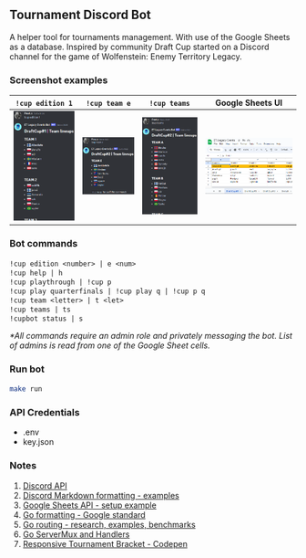 ## Tournament Discord Bot
A helper tool for tournaments management. With use of the Google Sheets as a database. 
Inspired by community Draft Cup started on a Discord channel for the game of Wolfenstein: Enemy Territory Legacy.

### Screenshot examples
`!cup edition 1` | `!cup team e` | `!cup teams` | Google Sheets UI
:-:|:-:|:-:|:-:
![!cup edition 1 command example](/assets/cup-edition-1-command-example.png)|![!cup team e command example](/assets/cup-team-e-command-example.png)|![!cup teams command example](/assets/cup-teams-command-example.png)|![Google Sheets example](/assets/google-sheets-example.png)

### Bot commands
```
!cup edition <number> | e <num>
!cup help | h
!cup playthrough | !cup p
!cup play quarterfinals | !cup play q | !cup p q
!cup team <letter> | t <let>
!cup teams | ts
!cupbot status | s
```
_*All commands require an admin role and privately messaging the bot. List of admins is read from one of the Google Sheet cells._

### Run bot
```sh
make run 
```

### API Credentials
- .env
- key.json

### Notes 
1. [Discord API](https://discord.com/developers/docs/intro)
2. [Discord Markdown formatting - examples](https://support.discord.com/hc/en-us/articles/210298617-Markdown-Text-101-Chat-Formatting-Bold-Italic-Underline-)
3. [Google Sheets API - setup example](https://thriveread.com/golang-google-sheets-and-spreadsheet-api)
4. [Go formatting - Google standard](https://google.github.io/styleguide/go/decisions)
5. [Go routing - research, examples, benchmarks](https://benhoyt.com/writings/go-routing)
6. [Go ServerMux and Handlers](https://www.alexedwards.net/blog/an-introduction-to-handlers-and-servemuxes-in-go)
7. [Responsive Tournament Bracket - Codepen](https://codepen.io/jimmyhayek/pen/yJZdEB)
